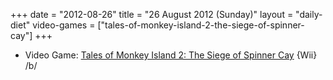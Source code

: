 +++
date = "2012-08-26"
title = "26 August 2012 (Sunday)"
layout = "daily-diet"
video-games = ["tales-of-monkey-island-2-the-siege-of-spinner-cay"]
+++

<ul>
<li class="entry video-games">Video Game: <a href="/video-games/tales-of-monkey-island-2-the-siege-of-spinner-cay">Tales of Monkey Island 2: The Siege of Spinner Cay</a> {Wii} /b/</li>
</ul>